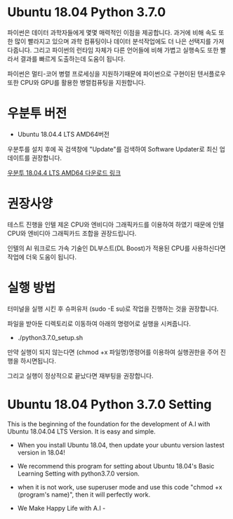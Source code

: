 # Ubuntu 18.04 Python 3.7.0

파이썬은 데이터 과학자들에게 몇몇 매력적인 이점을 제공합니다. 과거에 비해 속도 또한 많이 빨라지고 있으며 과학 컴퓨팅이나 데이터 분석작업에도 더 나은 선택지를 가져다줍니다. 그리고 파이썬의 런타임 자체가 다른 언어들에 비해 가볍고 실행속도 또한 빨라서 결과를 빠르게 도출하는데 도움이 됩니다.

파이썬은 멀티-코어 병렬 프로세싱을 지원하기때문에 파이썬으로 구현이된 텐서플로우 또한 CPU와 GPU를 활용한 병렬컴퓨팅을 지원합니다.

# 우분투 버전
- Ubuntu 18.04.4 LTS AMD64버전

우분투를 설치 후에 꼭 검색창에 "Update"를 검색하여 Software Updater로 최신 업데이트를 권장합니다.

[우분투 18.04.4 LTS AMD64 다운로드 링크](http://releases.ubuntu.com/18.04.4/?_ga=2.230811615.1549882822.1595100830-783172836.1595100830)

# 권장사양
테스트 진행을 인텔 제온 CPU와 엔비디아 그래픽카드를 이용하여 하였기 때문에 인텔 CPU와 엔비디아 그래픽카드 조합을 권장드립니다.

인텔의 AI 워크로드 가속 기술인 DL부스트(DL Boost)가 적용된 CPU를 사용하신다면 작업에 더욱 도움이 됩니다. 

# 실행 방법
터미널을 실행 시킨 후 슈퍼유저 (sudo -E su)로 작업을 진행하는 것을 권장합니다.

파일을 받아둔 디렉토리로 이동하여 아래의 명령어로 실행을 시켜줍니다.

-  ./python3.7.0_setup.sh 

만약 실행이 되지 않는다면 (chmod +x 파일명)명령어를 이용하여 실행권한을 주어 진행을 하시면됩니다.

그리고 실행이 정상적으로 끝났다면 재부팅을 권장합니다.

# Ubuntu 18.04 Python 3.7.0 Setting
 This is the beginning of the foundation for the development of A.I with Ubuntu 18.04.04 LTS Version.
 It is easy and simple.
 
- When you install Ubuntu 18.04, then update your ubuntu version lastest version in 18.04!
- We recommend this program for setting about Ubuntu 18.04's Basic Learning Setting with python3.7.0 version.
- when it is not work, use superuser mode and use this code "chmod +x (program's name)", then it will perfectly work. 

- We Make Happy Life with A.I -
